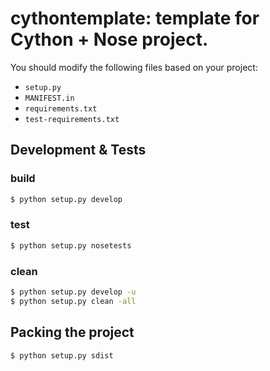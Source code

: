 cythontemplate: template for Cython + Nose project.
==================================

You should modify the following files based on your project:

- `setup.py`
- `MANIFEST.in`
- `requirements.txt`
- `test-requirements.txt`

## Development & Tests
### build

```sh
$ python setup.py develop
```

### test

```sh
$ python setup.py nosetests
```

### clean
```sh
$ python setup.py develop -u
$ python setup.py clean -all
```

## Packing the project
```sh
$ python setup.py sdist
```
